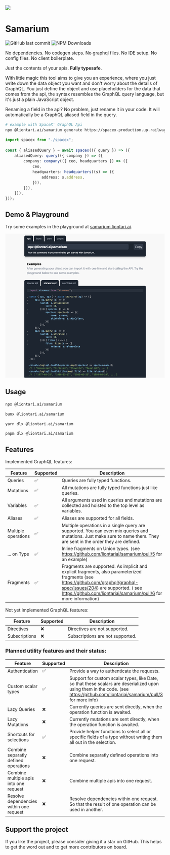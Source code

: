 ![](https://samarium.liontari.ai/assets/demo-CavLQwfh.gif)

# Samarium

![GitHub last commit](https://img.shields.io/github/last-commit/liontariai/samarium)
![NPM Downloads](https://img.shields.io/npm/dm/%40liontari.ai%2Fsamarium)

No dependencies. No codegen steps. No graphql files. No IDE setup. No config files. No client boilerplate.

Just the contents of your apis. **Fully typesafe**.

With little magic this tool aims to give you an experience, where you just write down the data object you want and don't worry about the details of GraphQL.
You just define the object and use placeholders for the data that comes from the api, the syntax resembles the GraphQL query language, but it's just a plain JavaScript object.

Renaming a field in the api? No problem, just rename it in your code. It will automatically be a GraphQL aliased field in the query.

```bash
# example with SpaceX' GraphQL Api
npx @liontari.ai/samarium generate https://spacex-production.up.railway.app spacex.ts
```

```typescript
import spacex from "./spacex";

const { aliasedQuery } = await spacex(({ query }) => ({
    aliasedQuery: query(({ company }) => ({
        company: company(({ ceo, headquarters }) => ({
            ceo,
            headquarters: headquarters((s) => ({
                address: s.address,
            })),
        })),
    })),
}));
```

## Demo & Playground

Try some examples in the playground at [samarium.liontari.ai](https://samarium.liontari.ai).

![Demo](https://github.com/liontariai/samarium/blob/main/docs/images/screenshot1.png?raw=true)

## Usage

```bash
npx @liontari.ai/samarium
```

```bash
bunx @liontari.ai/samarium
```

```bash
yarn dlx @liontari.ai/samarium
```

```bash
pnpm dlx @liontari.ai/samarium
```

## Features

Implemented GraphQL features:

| Feature             | Supported | Description                                                                                                                                                                                                                                 |
| ------------------- | --------- | ------------------------------------------------------------------------------------------------------------------------------------------------------------------------------------------------------------------------------------------- |
| Queries             | ✅        | Queries are fully typed functions.                                                                                                                                                                                                          |
| Mutations           | ✅        | All mutations are fully typed functions just like queries.                                                                                                                                                                                  |
| Variables           | ✅        | All arguments used in queries and mutations are collected and hoisted to the top level as variables.                                                                                                                                        |
| Aliases             | ✅        | Aliases are supported for all fields.                                                                                                                                                                                                       |
| Multiple operations | ✅        | Multiple operations in a single query are supported. You can even mix queries and mutations. Just make sure to name them. They are sent in the order they are defined.                                                                      |
| ... on Type         | ✅        | Inline fragments on Union types. (see https://github.com/liontariai/samarium/pull/5 for an example)                                                                                                                                         |
| Fragments           | ✅        | Fragments are supported. As implicit and explicit fragments, also parameterized fragments (see https://github.com/graphql/graphql-spec/issues/204) are supported. ( see https://github.com/liontariai/samarium/pull/6 for more information) |

Not yet implemented GraphQL features:

| Feature       | Supported | Description                      |
| ------------- | --------- | -------------------------------- |
| Directives    | ❌        | Directives are not supported.    |
| Subscriptions | ❌        | Subscriptions are not supported. |

### Planned utility features and their status:

| Feature                                 | Supported | Description                                                                                                                                                                       |
| --------------------------------------- | --------- | --------------------------------------------------------------------------------------------------------------------------------------------------------------------------------- |
| Authentication                          | ✅        | Provide a way to authenticate the requests.                                                                                                                                       |
| Custom scalar types                     | ✅        | Support for custom scalar types, like Date, so that these scalars are deserialized upon using them in the code. (see https://github.com/liontariai/samarium/pull/3 for more info) |
| Lazy Queries                            | ❌        | Currently queries are sent directly, when the operation function is awaited.                                                                                                      |
| Lazy Mutations                          | ❌        | Currently mutations are sent directly, when the operation function is awaited.                                                                                                    |
| Shortcuts for selections                | ✅        | Provide helper functions to select all or specific fields of a type without writing them all out in the selection.                                                                |
| Combine separatly defined operations    | ❌        | Combine separatly defined operations into one request.                                                                                                                            |
| Combine multiple apis into one request  | ❌        | Combine multiple apis into one request.                                                                                                                                           |
| Resolve dependencies within one request | ❌        | Resolve dependencies within one request. So that the result of one operation can be used in another.                                                                              |

## Support the project

If you like the project, please consider giving it a star on GitHub. This helps to get the word out and to get more contributors on board.
